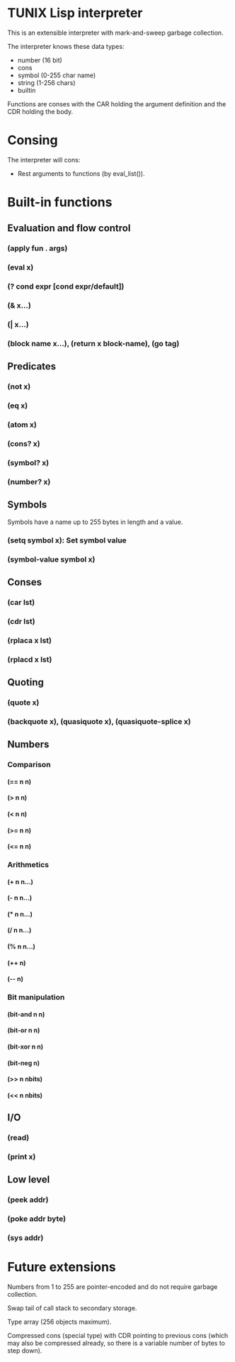 TUNIX Lisp interpreter
======================

This is an extensible interpreter with mark-and-sweep
garbage collection.

The interpreter knows these data types:

* number (16 bit)
* cons
* symbol (0-255 char name)
* string (1-256 chars)
* builtin

Functions are conses with the CAR holding the argument
definition and the CDR holding the body.

# Consing

The interpreter will cons:

* Rest arguments to functions (by eval_list()).

# Built-in functions

## Evaluation and flow control
### (apply fun . args)
### (eval x)
### (? cond expr [cond expr/default])
### (& x...)
### (| x...)
### (block name x...), (return x block-name), (go tag)

## Predicates
### (not x)
### (eq x)
### (atom x)
### (cons? x)
### (symbol? x)
### (number? x)

## Symbols

Symbols have a name up to 255 bytes in length and a value.

### (setq symbol x): Set symbol value
### (symbol-value symbol x)

## Conses
### (car lst)
### (cdr lst)
### (rplaca x lst)
### (rplacd x lst)

## Quoting
### (quote x)
### (backquote x), (quasiquote x), (quasiquote-splice x)

## Numbers
### Comparison
#### (== n n)
#### (> n n)
#### (< n n)
#### (>= n n)
#### (<= n n)

### Arithmetics
#### (+ n n...)
#### (- n n...)
#### (\* n n...)
#### (/ n n...)
#### (% n n...)
#### (++ n)
#### (-- n)

### Bit manipulation
#### (bit-and n n)
#### (bit-or n n)
#### (bit-xor n n)
#### (bit-neg n)
#### (>> n nbits)
#### (<< n nbits)

## I/O
### (read)
### (print x)

## Low level
### (peek addr)
### (poke addr byte)
### (sys addr)

# Future extensions

Numbers from 1 to 255 are pointer-encoded and do not
require garbage collection.

Swap tail of call stack to secondary storage.

Type array (256 objects maximum).

Compressed cons (special type) with CDR pointing to previous
cons (which may also be compressed already, so there is a
variable number of bytes to step down).
